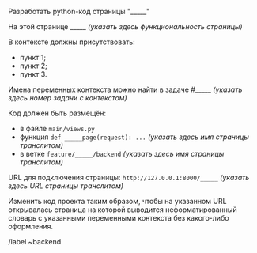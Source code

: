 Разработать python-код страницы "_____"

На этой странице _____ *(указать здесь функциональность страницы)*

В контексте должны присутствовать:
- пункт 1;
- пункт 2;
- пункт 3.

Имена переменных контекста можно найти в задаче #_____ *(указать здесь номер задачи с контекстом)*

Код должен быть размещён:
- в файле `main/views.py`
- функция `def _____page(request): ...` *(указать здесь имя страницы транслитом)*
- в ветке `feature/_____/backend` *(указать здесь имя страницы транслитом)*

URL для подключения страницы: `http://127.0.0.1:8000/_____` *(указать здесь URL страницы транслитом)*

Изменить код проекта таким образом, чтобы на указанном URL открывалась страница на которой выводится 
неформатированный словарь с указанными переменными контекста без какого-либо оформления.

/label ~backend
